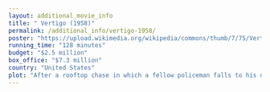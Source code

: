 ```yaml
---
layout: additional_movie_info
title: " Vertigo (1958)"
permalink: /additional_info/vertigo-1958/
poster: "https://upload.wikimedia.org/wikipedia/commons/thumb/7/75/Vertigomovie_restoration.jpg/220px-Vertigomovie_restoration.jpg"
running_time: "128 minutes"
budget: "$2.5 million"
box_office: "$7.3 million"
country: "United States"
plot: "After a rooftop chase in which a fellow policeman falls to his death, San Francisco detective John \"Scottie\" Ferguson retires due to acrophobia and accompanying vertigo caused by the incident. Midge, his ex-fiancée, says that another severe emotional shock may be the only cure. Midge retains feelings for Scottie but he is not receptive to her intimations.\n\nGavin Elster, an acquaintance from college, asks Scottie to follow his wife, Madeleine, claiming that she has been behaving strangely. Scottie follows Madeleine to the grave of Carlotta Valdes (1831–1857) at the Mission San Francisco de Asís and to the Legion of Honor art museum, where she gazes at the Portrait of Carlotta.\n\nA local historian explains that Carlotta Valdes committed suicide: she had been the mistress of a wealthy married man and borne his child, and the otherwise childless man kept the child and cast Carlotta aside. Carlotta, who Gavin fears is possessing Madeleine, was Madeleine's great-grandmother. However, Madeleine does not know this or remember the places she has visited while ostensibly possessed. Scottie trails her to Fort Point and rescues her after she jumps into San Francisco Bay.\n\nThe next day, Madeleine stops to deliver a letter of gratitude to Scottie, and they spend the day together. They travel to Muir Woods and Cypress Point on 17-Mile Drive, where they embrace. The next day, Madeleine recounts a nightmare, and Scottie identifies its setting as Mission San Juan Bautista, Carlotta's childhood home. He drives her there, and they express their love for each other. Madeleine suddenly runs into the church and up the bell tower, asking Scottie not to follow her. Scottie runs after her, but is halted on the steps by his fear of heights and sees her plunge to her death.\n\nAn inquest into Madeleine's death declares it a suicide, though the coroner rebukes Scottie for not doing more to save her. Gavin also does not fault Scottie, but Scottie becomes clinically depressed and is sent to a sanatorium in an almost catatonic state. Following his release, he frequents the places that Madeleine visited, often imagining that he sees her. One day, he notices a woman on the street who, although superficially very different, reminds him of Madeleine. He follows her into her apartment, where she identifies herself as Judy Barton, from Salina, Kansas.\n\nA flashback reveals that Judy was the person Scottie knew as \"Madeleine Elster\"; she had been impersonating Gavin's wife in an elaborate murder scheme. Gavin took advantage of Scottie's fear of heights to substitute his wife's freshly killed body in the apparent \"suicide jump\". Judy writes a note to Scottie, confessing her involvement in the plot, but tears it up and decides to continue the charade, because she loves him.\n\nThe two begin seeing each other, but Scottie remains obsessed with \"Madeleine\" and asks Judy to change her clothes and dye her hair to resemble her. After she complies, he notices her wearing the necklace portrayed in Carlotta's painting. Realizing the truth, he drives Judy back to the mission.\n\nThere, he tells her that he must re-enact the event that led to his madness, and that he now knows that \"Madeleine\" and Judy are the same person, with Judy having been Gavin's mistress before being cast aside just as Carlotta had been. He forces her up the bell tower and makes her admit her deceit. He reaches the top, conquering his fear of heights. Judy confesses that Gavin paid her to impersonate a \"possessed\" Madeleine and begs Scottie to forgive her. He embraces Judy, but a shadowy figure—a nun investigating the noise—rises from the tower's trapdoor, startling her. Judy lunges backward off the tower to her death; Scottie, bereaved once again but cured of his fear of heights, stands on the ledge in shock while the nun rings the mission bell."
---
```


